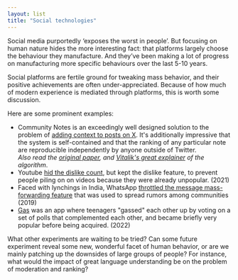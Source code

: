 ```yaml
---
layout: list
title: "Social technologies"
---
```


Social media purportedly ‘exposes the worst in people’. But focusing on human nature hides the more interesting fact: that platforms largely choose the behaviour they manufacture. And they’ve been making a lot of progress on manufacturing more specific behaviours over the last 5-10 years.

Social platforms are fertile ground for tweaking mass behavior, and their positive achievements are often under-appreciated. Because of how much of modern experience is mediated through platforms, this is worth some discussion.

Here are some prominent examples:

- Community Notes is an exceedingly well designed solution to the problem of [adding context to posts on X](https://vitalik.eth.limo/general/2023/08/16/communitynotes.html). It's additionally impressive that the system is self-contained and that the ranking of any particular note are reproducible independently by anyone outside of Twitter.\
  _Also read the [original paper](https://export.arxiv.org/pdf/2210.15723v1.pdf), and [Vitalik's great explainer](https://vitalik.eth.limo/general/2023/08/16/communitynotes.html) of the algorithm_.
- Youtube [hid the dislike count](https://blog.youtube/news-and-events/update-to-youtube/), but kept the dislike feature, to prevent people piling on on videos because they were already unpopular. (2021)
- Faced with lynchings in India, WhatsApp [throttled the message mass-forwarding feature](https://www.theguardian.com/technology/2019/jan/21/whatsapp-limits-message-forwarding-fight-fake-news) that was used to spread rumors among communities (2019)
- [Gas](<https://en.wikipedia.org/wiki/Gas_(app)>) was an app where teenagers "gassed" each other up by voting on a set of polls that complemented each other, and became briefly very popular before being acquired. (2022)

What other experiments are waiting to be tried? Can some future experiment reveal some new, wonderful facet of human behavior, or are we mainly patching up the downsides of large groups of people? For instance, what would the impact of great language understanding be on the problem of moderation and ranking?
